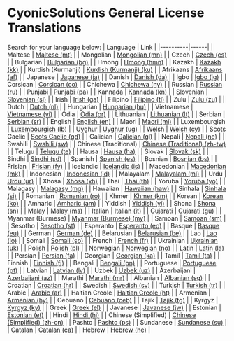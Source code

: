 # CyonicSolutions General License Translations

Search for your language below:
| Language | Link |
|----------|------|
| Maltese | [Maltese (mt)](licenses/mt.md) |
| Mongolian | [Mongolian (mn)](licenses/mn.md) |
| Czech | [Czech (cs)](licenses/cs.md) |
| Bulgarian | [Bulgarian (bg)](licenses/bg.md) |
| Hmong | [Hmong (hmn)](licenses/hmn.md) |
| Kazakh | [Kazakh (kk)](licenses/kk.md) |
| Kurdish (Kurmanji) | [Kurdish (Kurmanji) (ku)](licenses/ku.md) |
| Afrikaans | [Afrikaans (af)](licenses/af.md) |
| Japanese | [Japanese (ja)](licenses/ja.md) |
| Danish | [Danish (da)](licenses/da.md) |
| Igbo | [Igbo (ig)](licenses/ig.md) |
| Corsican | [Corsican (co)](licenses/co.md) |
| Chichewa | [Chichewa (ny)](licenses/ny.md) |
| Russian | [Russian (ru)](licenses/ru.md) |
| Punjabi | [Punjabi (pa)](licenses/pa.md) |
| Kannada | [Kannada (kn)](licenses/kn.md) |
| Slovenian | [Slovenian (sl)](licenses/sl.md) |
| Irish | [Irish (ga)](licenses/ga.md) |
| Filipino | [Filipino (tl)](licenses/tl.md) |
| Zulu | [Zulu (zu)](licenses/zu.md) |
| Dutch | [Dutch (nl)](licenses/nl.md) |
| Hungarian | [Hungarian (hu)](licenses/hu.md) |
| Vietnamese | [Vietnamese (vi)](licenses/vi.md) |
| Odia | [Odia (or)](licenses/or.md) |
| Lithuanian | [Lithuanian (lt)](licenses/lt.md) |
| Serbian | [Serbian (sr)](licenses/sr.md) |
| English | [English (en)](licenses/en.md) |
| Maori | [Maori (mi)](licenses/mi.md) |
| Luxembourgish | [Luxembourgish (lb)](licenses/lb.md) |
| Uyghur | [Uyghur (ug)](licenses/ug.md) |
| Welsh | [Welsh (cy)](licenses/cy.md) |
| Scots Gaelic | [Scots Gaelic (gd)](licenses/gd.md) |
| Galician | [Galician (gl)](licenses/gl.md) |
| Nepali | [Nepali (ne)](licenses/ne.md) |
| Swahili | [Swahili (sw)](licenses/sw.md) |
| Chinese (Traditional) | [Chinese (Traditional) (zh-tw)](licenses/zh-tw.md) |
| Telugu | [Telugu (te)](licenses/te.md) |
| Hausa | [Hausa (ha)](licenses/ha.md) |
| Slovak | [Slovak (sk)](licenses/sk.md) |
| Sindhi | [Sindhi (sd)](licenses/sd.md) |
| Spanish | [Spanish (es)](licenses/es.md) |
| Bosnian | [Bosnian (bs)](licenses/bs.md) |
| Frisian | [Frisian (fy)](licenses/fy.md) |
| Icelandic | [Icelandic (is)](licenses/is.md) |
| Macedonian | [Macedonian (mk)](licenses/mk.md) |
| Indonesian | [Indonesian (id)](licenses/id.md) |
| Malayalam | [Malayalam (ml)](licenses/ml.md) |
| Urdu | [Urdu (ur)](licenses/ur.md) |
| Xhosa | [Xhosa (xh)](licenses/xh.md) |
| Thai | [Thai (th)](licenses/th.md) |
| Yoruba | [Yoruba (yo)](licenses/yo.md) |
| Malagasy | [Malagasy (mg)](licenses/mg.md) |
| Hawaiian | [Hawaiian (haw)](licenses/haw.md) |
| Sinhala | [Sinhala (si)](licenses/si.md) |
| Romanian | [Romanian (ro)](licenses/ro.md) |
| Khmer | [Khmer (km)](licenses/km.md) |
| Korean | [Korean (ko)](licenses/ko.md) |
| Amharic | [Amharic (am)](licenses/am.md) |
| Yiddish | [Yiddish (yi)](licenses/yi.md) |
| Shona | [Shona (sn)](licenses/sn.md) |
| Malay | [Malay (ms)](licenses/ms.md) |
| Italian | [Italian (it)](licenses/it.md) |
| Gujarati | [Gujarati (gu)](licenses/gu.md) |
| Myanmar (Burmese) | [Myanmar (Burmese) (my)](licenses/my.md) |
| Samoan | [Samoan (sm)](licenses/sm.md) |
| Sesotho | [Sesotho (st)](licenses/st.md) |
| Esperanto | [Esperanto (eo)](licenses/eo.md) |
| Basque | [Basque (eu)](licenses/eu.md) |
| German | [German (de)](licenses/de.md) |
| Belarusian | [Belarusian (be)](licenses/be.md) |
| Lao | [Lao (lo)](licenses/lo.md) |
| Somali | [Somali (so)](licenses/so.md) |
| French | [French (fr)](licenses/fr.md) |
| Ukrainian | [Ukrainian (uk)](licenses/uk.md) |
| Polish | [Polish (pl)](licenses/pl.md) |
| Norwegian | [Norwegian (no)](licenses/no.md) |
| Latin | [Latin (la)](licenses/la.md) |
| Persian | [Persian (fa)](licenses/fa.md) |
| Georgian | [Georgian (ka)](licenses/ka.md) |
| Tamil | [Tamil (ta)](licenses/ta.md) |
| Finnish | [Finnish (fi)](licenses/fi.md) |
| Bengali | [Bengali (bn)](licenses/bn.md) |
| Portuguese | [Portuguese (pt)](licenses/pt.md) |
| Latvian | [Latvian (lv)](licenses/lv.md) |
| Uzbek | [Uzbek (uz)](licenses/uz.md) |
| Azerbaijani | [Azerbaijani (az)](licenses/az.md) |
| Marathi | [Marathi (mr)](licenses/mr.md) |
| Albanian | [Albanian (sq)](licenses/sq.md) |
| Croatian | [Croatian (hr)](licenses/hr.md) |
| Swedish | [Swedish (sv)](licenses/sv.md) |
| Turkish | [Turkish (tr)](licenses/tr.md) |
| Arabic | [Arabic (ar)](licenses/ar.md) |
| Haitian Creole | [Haitian Creole (ht)](licenses/ht.md) |
| Armenian | [Armenian (hy)](licenses/hy.md) |
| Cebuano | [Cebuano (ceb)](licenses/ceb.md) |
| Tajik | [Tajik (tg)](licenses/tg.md) |
| Kyrgyz | [Kyrgyz (ky)](licenses/ky.md) |
| Greek | [Greek (el)](licenses/el.md) |
| Javanese | [Javanese (jw)](licenses/jw.md) |
| Estonian | [Estonian (et)](licenses/et.md) |
| Hindi | [Hindi (hi)](licenses/hi.md) |
| Chinese (Simplified) | [Chinese (Simplified) (zh-cn)](licenses/zh-cn.md) |
| Pashto | [Pashto (ps)](licenses/ps.md) |
| Sundanese | [Sundanese (su)](licenses/su.md) |
| Catalan | [Catalan (ca)](licenses/ca.md) |
| Hebrew | [Hebrew (he)](licenses/he.md) |
